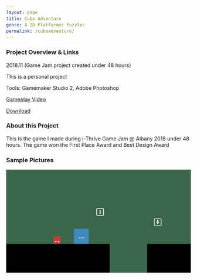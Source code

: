 ```yaml
---
layout: page
title: Cube Adventure
genre: A 2D Platformer Puzzler
permalink: /cubeadventure/
---
```


### Project Overview & Links

2018.11 (Game Jam project created under 48 hours)

This is a personal project

Tools: Gamemaker Studio 2, Adobe Photoshop

[Gameplay Video](https://www.youtube.com/watch?v=RZBDLdeGWkA)

[Download](https://jingyu1999.itch.io/cube-adventure)

### About this Project

This is the game I made during i-Thrive Game Jam @ Albany 2018 under 48 hours. The game won the First Place Award and Best Design Award

### Sample Pictures

![](./img/CA.png)